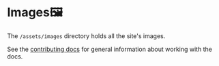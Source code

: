 # Images🖼️
The `/assets/images` directory holds all the site's images.


See the [contributing docs](/CONTRIBUTING.md) for general information about working with the docs.
